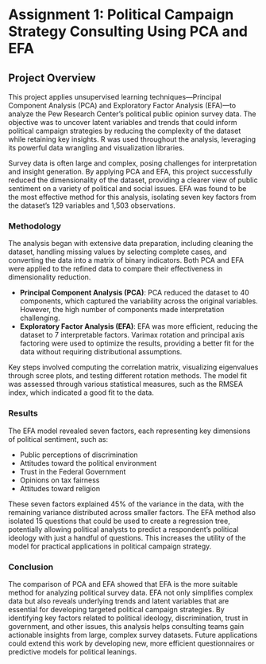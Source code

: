 # Assignment 1: Political Campaign Strategy Consulting Using PCA and EFA

## Project Overview

This project applies unsupervised learning techniques—Principal Component Analysis (PCA) and Exploratory Factor Analysis (EFA)—to analyze the Pew Research Center’s political public opinion survey data. The objective was to uncover latent variables and trends that could inform political campaign strategies by reducing the complexity of the dataset while retaining key insights. R was used throughout the analysis, leveraging its powerful data wrangling and visualization libraries.

Survey data is often large and complex, posing challenges for interpretation and insight generation. By applying PCA and EFA, this project successfully reduced the dimensionality of the dataset, providing a clearer view of public sentiment on a variety of political and social issues. EFA was found to be the most effective method for this analysis, isolating seven key factors from the dataset’s 129 variables and 1,503 observations.

### Methodology

The analysis began with extensive data preparation, including cleaning the dataset, handling missing values by selecting complete cases, and converting the data into a matrix of binary indicators. Both PCA and EFA were applied to the refined data to compare their effectiveness in dimensionality reduction.

- **Principal Component Analysis (PCA)**: PCA reduced the dataset to 40 components, which captured the variability across the original variables. However, the high number of components made interpretation challenging.
- **Exploratory Factor Analysis (EFA)**: EFA was more efficient, reducing the dataset to 7 interpretable factors. Varimax rotation and principal axis factoring were used to optimize the results, providing a better fit for the data without requiring distributional assumptions.

Key steps involved computing the correlation matrix, visualizing eigenvalues through scree plots, and testing different rotation methods. The model fit was assessed through various statistical measures, such as the RMSEA index, which indicated a good fit to the data.

### Results

The EFA model revealed seven factors, each representing key dimensions of political sentiment, such as:

- Public perceptions of discrimination
- Attitudes toward the political environment
- Trust in the Federal Government
- Opinions on tax fairness
- Attitudes toward religion

These seven factors explained 45% of the variance in the data, with the remaining variance distributed across smaller factors. The EFA method also isolated 15 questions that could be used to create a regression tree, potentially allowing political analysts to predict a respondent’s political ideology with just a handful of questions. This increases the utility of the model for practical applications in political campaign strategy.

### Conclusion

The comparison of PCA and EFA showed that EFA is the more suitable method for analyzing political survey data. EFA not only simplifies complex data but also reveals underlying trends and latent variables that are essential for developing targeted political campaign strategies. By identifying key factors related to political ideology, discrimination, trust in government, and other issues, this analysis helps consulting teams gain actionable insights from large, complex survey datasets. Future applications could extend this work by developing new, more efficient questionnaires or predictive models for political leanings.
